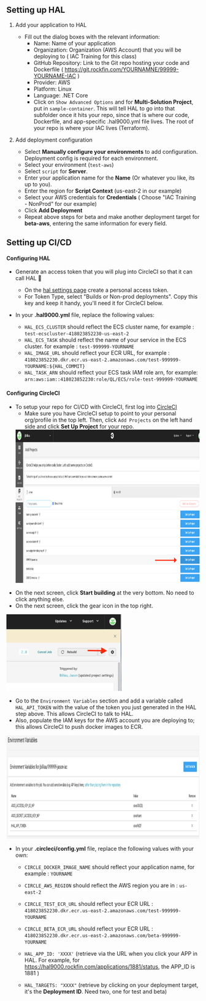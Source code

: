 
## Setting up HAL

1. Add your application to HAL
    - Fill out the dialog boxes with the relevant information:
        * Name: Name of your application
        * Organization: Organization (AWS Account) that you will be deploying to ( IAC Training for this class)
        * GitHub Repository: Link to the Git repo hosting your code and Dockerfile ( https://git.rockfin.com/YOURNAMNE/99999-YOURNAME-IAC )
        * Provider: AWS
        * Platform: Linux
        * Language: .NET Core
        * Click on `Show Advanced Options` and for **Multi-Solution Project**, put in `sample-container`. This will tell HAL to go into that subfolder once it hits your repo, since that is where our code, Dockerfile, and app-specific .hal9000.yml file lives. The root of your repo is where your IAC lives (Terraform).

2. Add deployment configuration
    - Select **Manually configure your environments** to add configuration. Deployment config is required for each environment.
    - Select your environment (`test-aws`)
    - Select `script` for **Server**.
    - Enter your application name for the **Name** (Or whatever you like, its up to you).
    - Enter the region for **Script Context** (us-east-2 in our example)
    - Select your AWS credentials for **Credentials** ( Choose "IAC Training - NonProd" for our example)
    - Click **Add Deployment**
    - Repeat above steps for beta and make another deployment target for **beta-aws**, entering the same information for every field.


## Setting up CI/CD

#### Configuring HAL

- Generate an access token that you will plug into CircleCI so that it can call HAL :key:
  * On the [hal settings page](https://hal9000/settings) create a personal access token.
  * For Token Type, select "Builds or Non-prod deployments". Copy this key and keep it handy, you'll need it for CircleCI below.

- In your **.hal9000.yml** file, replace the following values:
  * `HAL_ECS_CLUSTER` should reflect the ECS cluster name, for example : `test-ecscluster-418023852230-us-east-2`
  * `HAL_ECS_TASK` should reflect the name of your service in the ECS cluster. for example : `test-999999-YOURNAME`
  * `HAL_IMAGE_URL` should reflect your ECR URL, for example : `418023852230.dkr.ecr.us-east-2.amazonaws.com/test-999999-YOURNAME:${HAL_COMMIT}`
  * `HAL_TASK_ARN` should reflect your ECS task IAM role arn, for example: `arn:aws:iam::418023852230:role/QL/ECS/role-test-999999-YOURNAME`

#### Configuring CircleCI

- To setup your repo for CI/CD with CircleCI, first log into [CircleCI](https://circleci.foc.zone/)
  * Make sure you have CircleCI setup to point to your personal org/profile in the top left. Then, click `Add Projects` on the left hand side and click **Set Up Project** for your repo.
  <div style='float: center'>
  <img width="1000px" height="400px" src="circleci_addproject.png"></img>
</div>

   * On the next screen, click **Start building** at the very bottom. No need to click anything else.
   * On the next screen, click the gear icon in the top right.

  <div style='float: center'>
  <img width="300px" height="200px" src="circleci_settings.png"></img>
</div>

  * Go to the `Environment Variables` section and add a variable called `HAL_API_TOKEN` with the value of the token you just generated in the HAL step above. This allows CircleCI to talk to HAL.
  * Also, populate the IAM keys for the AWS account you are deploying to; this allows CircleCI to push docker images to ECR.

  <div style='float: center'>
  <img width="700px" height="270px" src="circleci_envvars.png"></img>
</div>

- In your **.circleci/config.yml** file, replace the following values with your own:
  * `CIRCLE_DOCKER_IMAGE_NAME` should reflect your application name, for example : `YOURNAME`
  * `CIRCLE_AWS_REGION` should reflect the AWS region you are in : `us-east-2`
  * `CIRCLE_TEST_ECR_URL` should reflect your ECR URL  : `418023852230.dkr.ecr.us-east-2.amazonaws.com/test-999999-YOURNAME`
  * `CIRCLE_BETA_ECR_URL` should reflect your ECR URL  : `418023852230.dkr.ecr.us-east-2.amazonaws.com/beta-999999-YOURNAME`

  * `HAL_APP_ID: 'XXXX'` (retrieve via the URL when you click your APP in HAL. For example, for https://hal9000.rockfin.com/applications/1881/status, the APP_ID is 1881 )
  * `HAL_TARGETS: "XXXX"` (retrieve by clicking on your deployment target, it's the **Deployment ID**. Need two, one for test and beta)

